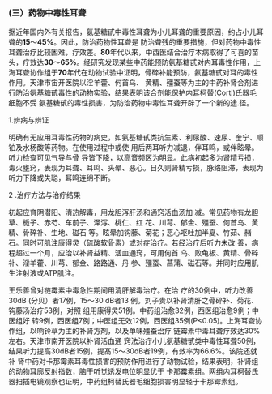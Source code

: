 ### (三）药物中毒性耳聋

  据近年国内外有关报告，氨基糖甙中毒性耳聋为小儿耳聋的重要原因，约占小儿耳聋的**15**〜**45%**。因此，防治药物性耳聋是 防治聋残的重要措施，但对药物中毒性耳聋治疗比较困难，疗效差。**80**年代以来，中西医结合治疗本病取得了可喜的苗头，疗效达**30**〜**65%**。经研究发现某些中药能预防氨基糖甙对内耳毒性作用，上海耳聋协作组于**70**年代在动物试验中证明，骨碎补能预防，氨基糖甙对耳的毒性作用。天津市宙开医院以淫羊藿、何首乌、 黄精、殭蚕等为主的中药补肾合剂进行防治氨基糖甙毒性的动物实验，结果表明该合剂能保护内耳柯替(Corti)氏器毛细胞不受 氨基糖甙的毒性损害，为防治药物中毒性耳聋开辟了一个新的途.径。 

 1.辨病与辨证 

 明确有无应用耳毒性药物的病史，如氨基糖甙类抗生素、利尿酸、速尿、奎宁、顺铂及水杨酸等药物。在使用过程中或使 用后两耳听力减退，伴耳鸣，或伴眩晕。听力检查可见气导与骨 导皆下降，以高音频区为明显。此病初起多为肾精亏损，毒火壅窍，表现为耳聋、耳鸣、头晕、恶心。日久则肾精亏损，脉络阻滞，表现为听力下降或失聪，耳鸣连绵不断。

  2 .治疗方法与治疗结果 

 初起应育阴潜阳、清热解毒，用龙胆泻肝汤和通窍活血汤加 减。常见药物有龙胆草、栀子、赤芍、车前子、泽泻、桃仁、红 花、川芎、郁金、殭蚕、何首乌、黄精、骨碎补、生地、磁石 等。眩晕加钩藤、菊花；恶心呕吐加半夏、竹茹、赭石。同时可肌注康得灵（硫酸软骨素）或对症治疗。若经治疗后听力未改 善，病程超过一个月，应治以补肾益精、活血通窍，可用何首 乌、败龟板、黄精、骨碎补、淫羊藿、川芎、郁金、路路通、丹  参、殭蚕、菖蒲、磁石等。并同时应用肌生注射液或ATP肌注。 

 王乐善曾对链霉素中毒急性期间用清肝解毒治疗。在治  疗的30例中，听力改善30dB (分贝）者17例，15〜30 dB者13 例。刘子贵以补肾清肝之骨碎补、菊花、钩藤汤治疗53例，对照 组用康得灵51例。中药组治愈32例，西医组治愈9例；中医组好 转9例，西医组7例；中医组无效12例，西医组35例(P<0.05)。上海耳聋协作组，以响铃草为主的补肾方剤，以及单味殭蚕治疗 链霉素中毒耳聋疗效达30%左右。天津市南开医院以补肾活血通 窍法治疔小儿氨基糖甙类中毒性耳聋50例，结果听力提高30dB者15例，提髙15〜30dB者19例，有效率为66.6%。该院还就补 肾中药对卡那霉素耳毒性损害的预防作用进行了动物试验，结果表明，补肾组的动物耳廓反射指数，脑干听觉诱发电位明显优于  卡那霉素组。两组内耳柯替氏器扫插电镜观察也证明，中药组柯替氏器毛细胞损害明显轻于卡那霉素组。
